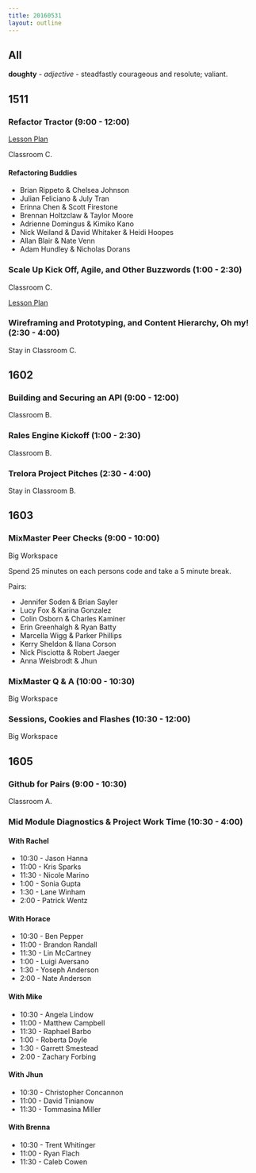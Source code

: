 ```yaml
---
title: 20160531
layout: outline
---
```


## All

**doughty** - _adjective_ - steadfastly courageous and resolute; valiant.


## 1511

### Refactor Tractor (9:00 - 12:00)

[Lesson Plan](https://github.com/turingschool/lesson_plans/blob/master/ruby_04-apis_and_scalability/js_refactor_tractor.md)

Classroom C.

#### Refactoring Buddies

* Brian Rippeto & Chelsea Johnson
* Julian Feliciano & July Tran
* Erinna Chen & Scott Firestone
* Brennan Holtzclaw & Taylor Moore
* Adrienne Domingus & Kimiko Kano
* Nick Weiland & David Whitaker & Heidi Hoopes
* Allan Blair & Nate Venn
* Adam Hundley & Nicholas Dorans

### Scale Up Kick Off, Agile, and Other Buzzwords (1:00 - 2:30)

Classroom C.

[Lesson Plan](https://github.com/turingschool/lesson_plans/blob/master/ruby_04-apis_and_scalability/agile_and_other_buzzwords.markdown)

### Wireframing and Prototyping, and Content Hierarchy, Oh my! (2:30 - 4:00)

Stay in Classroom C.

## 1602

### Building and Securing an API (9:00 - 12:00)

Classroom B.

### Rales Engine Kickoff (1:00 - 2:30)

Classroom B.

### Trelora Project Pitches (2:30 - 4:00)

Stay in Classroom B.


## 1603

### MixMaster Peer Checks (9:00 - 10:00)

Big Workspace

Spend 25 minutes on each persons code and take a 5 minute break. 

Pairs:

* Jennifer Soden & Brian Sayler
* Lucy Fox & Karina Gonzalez
* Colin Osborn & Charles Kaminer
* Erin Greenhalgh & Ryan Batty
* Marcella Wigg & Parker Phillips
* Kerry Sheldon & Ilana Corson
* Nick Pisciotta & Robert Jaeger
* Anna Weisbrodt & Jhun


### MixMaster Q & A (10:00 - 10:30)

Big Workspace

### Sessions, Cookies and Flashes (10:30 - 12:00)

Big Workspace


## 1605

### Github for Pairs (9:00 - 10:30)

Classroom A.

###  Mid Module Diagnostics & Project Work Time (10:30 - 4:00)

#### With Rachel
* 10:30 - Jason Hanna
* 11:00 - Kris Sparks
* 11:30 - Nicole Marino
* 1:00 - Sonia Gupta
* 1:30 - Lane Winham
* 2:00 - Patrick Wentz

#### With Horace
* 10:30 - Ben Pepper
* 11:00 - Brandon Randall
* 11:30 - Lin McCartney
* 1:00 - Luigi Aversano
* 1:30 - Yoseph Anderson
* 2:00 - Nate Anderson

#### With Mike
* 10:30 - Angela Lindow
* 11:00 - Matthew Campbell
* 11:30 - Raphael Barbo
* 1:00 - Roberta Doyle
* 1:30 - Garrett Smestead
* 2:00 - Zachary Forbing

#### With Jhun
* 10:30 - Christopher Concannon
* 11:00 - David Tinianow
* 11:30 - Tommasina Miller

#### With Brenna
* 10:30 - Trent Whitinger
* 11:00 - Ryan Flach
* 11:30 - Caleb Cowen
